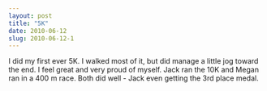 ```yaml
---
layout: post
title: "5K"
date: 2010-06-12
slug: 2010-06-12-1
---
```


I did my first ever 5K.  I walked most of it, but did manage a little jog toward the end.  I feel great and very proud of myself.   Jack ran the 10K and  Megan ran in a 400 m race.  Both did well - Jack even getting the 3rd place medal. <br />
